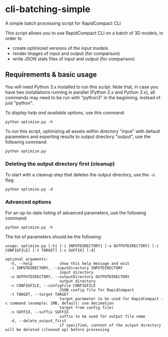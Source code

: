 # cli-batching-simple
A simple batch processing script for RapidCompact CLI

This script allows you to use RapidCompact CLI on a batch of 3D models, in order to
* create optimized versions of the input models
* render images of input and output (for comparison)
* write JSON stats files of input and output (for comparison)


## Requirements & basic usage

You will need Python 3.x installed to run this script. Note that, in case you have two installations running in parallel (Python 2.x and Python 3.x), all commands may need to be run with "python3" in the beginning, instead of just "python".


To *display help and available options*, use this command:

```
python optimize.py -h
```

To *run* this script, optimizing all assets within directory "input" with default parameters and exporting results to output directory "output", use the following command:
```
python optimize.py
```

### Deleting the output directory first (cleanup)

To start with a cleanup step that deletes the output directory, use the `-d` flag:
```
python optimize.py -d
```

### Advanced options
For an up-to-date listing of advanced parameters, use the following command:
```
python optimize.py -h
```

The list of parameters should be the following:
```
usage: optimize.py [-h] [-i INPUTDIRECTORY] [-o OUTPUTDIRECTORY] [-c CONFIGFILE] [-t TARGET] [-s SUFFIX] [-d]

optional arguments:
  -h, --help            show this help message and exit
  -i INPUTDIRECTORY, --inputDirectory INPUTDIRECTORY
                        input directory
  -o OUTPUTDIRECTORY, --outputDirectory OUTPUTDIRECTORY
                        output directory
  -c CONFIGFILE, --configFile CONFIGFILE
                        JSON config file for RapidCompact
  -t TARGET, --target TARGET
                        target parameter to be used for RapidCompact -c command (example: 1MB, default: use decimation
                        target from config file)
  -s SUFFIX, --suffix SUFFIX
                        suffix to be used for output file name
  -d, --delete_output_first
                        if specified, content of the output directory will be deleted (cleaned up) before processing
```
